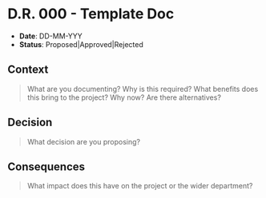# D.R. 000 - Template Doc

- **Date**: DD-MM-YYY
- **Status**: Proposed|Approved|Rejected

## Context

> What are you documenting? Why is this required? What benefits does this bring to the project? Why now? Are there alternatives?

## Decision

> What decision are you proposing?

## Consequences

> What impact does this have on the project or the wider department?

